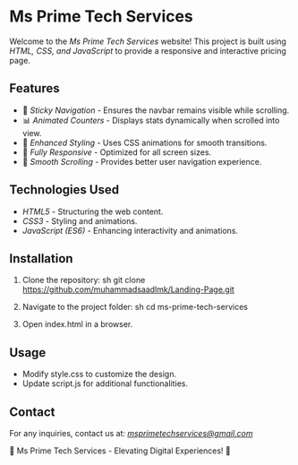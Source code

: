 # Ms Prime Tech Services

Welcome to the *Ms Prime Tech Services* website! This project is built using *HTML, CSS, and JavaScript* to provide a responsive and interactive pricing page.

## Features
- 📌 *Sticky Navigation* - Ensures the navbar remains visible while scrolling.
- 📊 *Animated Counters* - Displays stats dynamically when scrolled into view.
- 🎨 *Enhanced Styling* - Uses CSS animations for smooth transitions.
- 📱 *Fully Responsive* - Optimized for all screen sizes.
- 🚀 *Smooth Scrolling* - Provides better user navigation experience.

## Technologies Used
- *HTML5* - Structuring the web content.
- *CSS3* - Styling and animations.
- *JavaScript (ES6)* - Enhancing interactivity and animations.

## Installation
1. Clone the repository:
   sh
   git clone https://github.com/muhammadsaadlmk/Landing-Page.git
   
2. Navigate to the project folder:
   sh
   cd ms-prime-tech-services
   
3. Open index.html in a browser.

## Usage
- Modify style.css to customize the design.
- Update script.js for additional functionalities.

## Contact
For any inquiries, contact us at: *msprimetechservices@gmail.com*

📌 Ms Prime Tech Services - Elevating Digital Experiences! 🚀
